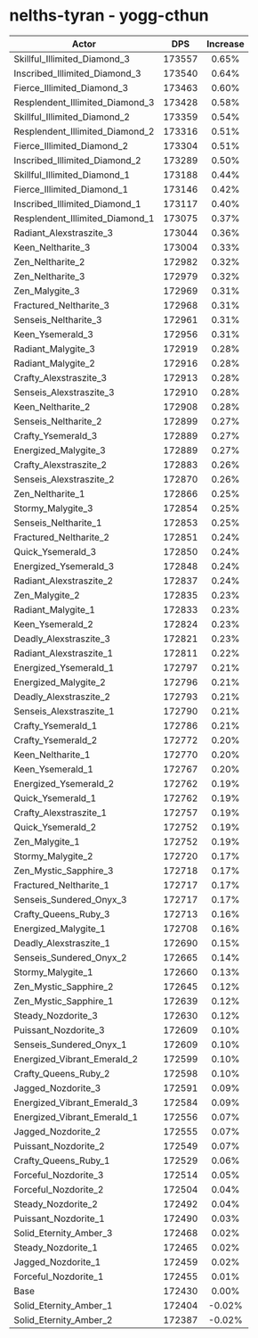 # nelths-tyran - yogg-cthun
| Actor | DPS | Increase |
|---|:---:|:---:|
|Skillful_Illimited_Diamond_3|173557|0.65%|
|Inscribed_Illimited_Diamond_3|173540|0.64%|
|Fierce_Illimited_Diamond_3|173463|0.60%|
|Resplendent_Illimited_Diamond_3|173428|0.58%|
|Skillful_Illimited_Diamond_2|173359|0.54%|
|Resplendent_Illimited_Diamond_2|173316|0.51%|
|Fierce_Illimited_Diamond_2|173304|0.51%|
|Inscribed_Illimited_Diamond_2|173289|0.50%|
|Skillful_Illimited_Diamond_1|173188|0.44%|
|Fierce_Illimited_Diamond_1|173146|0.42%|
|Inscribed_Illimited_Diamond_1|173117|0.40%|
|Resplendent_Illimited_Diamond_1|173075|0.37%|
|Radiant_Alexstraszite_3|173044|0.36%|
|Keen_Neltharite_3|173004|0.33%|
|Zen_Neltharite_2|172982|0.32%|
|Zen_Neltharite_3|172979|0.32%|
|Zen_Malygite_3|172969|0.31%|
|Fractured_Neltharite_3|172968|0.31%|
|Senseis_Neltharite_3|172961|0.31%|
|Keen_Ysemerald_3|172956|0.31%|
|Radiant_Malygite_3|172919|0.28%|
|Radiant_Malygite_2|172916|0.28%|
|Crafty_Alexstraszite_3|172913|0.28%|
|Senseis_Alexstraszite_3|172910|0.28%|
|Keen_Neltharite_2|172908|0.28%|
|Senseis_Neltharite_2|172899|0.27%|
|Crafty_Ysemerald_3|172889|0.27%|
|Energized_Malygite_3|172889|0.27%|
|Crafty_Alexstraszite_2|172883|0.26%|
|Senseis_Alexstraszite_2|172870|0.26%|
|Zen_Neltharite_1|172866|0.25%|
|Stormy_Malygite_3|172854|0.25%|
|Senseis_Neltharite_1|172853|0.25%|
|Fractured_Neltharite_2|172851|0.24%|
|Quick_Ysemerald_3|172850|0.24%|
|Energized_Ysemerald_3|172848|0.24%|
|Radiant_Alexstraszite_2|172837|0.24%|
|Zen_Malygite_2|172835|0.23%|
|Radiant_Malygite_1|172833|0.23%|
|Keen_Ysemerald_2|172824|0.23%|
|Deadly_Alexstraszite_3|172821|0.23%|
|Radiant_Alexstraszite_1|172811|0.22%|
|Energized_Ysemerald_1|172797|0.21%|
|Energized_Malygite_2|172796|0.21%|
|Deadly_Alexstraszite_2|172793|0.21%|
|Senseis_Alexstraszite_1|172790|0.21%|
|Crafty_Ysemerald_1|172786|0.21%|
|Crafty_Ysemerald_2|172772|0.20%|
|Keen_Neltharite_1|172770|0.20%|
|Keen_Ysemerald_1|172767|0.20%|
|Energized_Ysemerald_2|172762|0.19%|
|Quick_Ysemerald_1|172762|0.19%|
|Crafty_Alexstraszite_1|172757|0.19%|
|Quick_Ysemerald_2|172752|0.19%|
|Zen_Malygite_1|172752|0.19%|
|Stormy_Malygite_2|172720|0.17%|
|Zen_Mystic_Sapphire_3|172718|0.17%|
|Fractured_Neltharite_1|172717|0.17%|
|Senseis_Sundered_Onyx_3|172717|0.17%|
|Crafty_Queens_Ruby_3|172713|0.16%|
|Energized_Malygite_1|172708|0.16%|
|Deadly_Alexstraszite_1|172690|0.15%|
|Senseis_Sundered_Onyx_2|172665|0.14%|
|Stormy_Malygite_1|172660|0.13%|
|Zen_Mystic_Sapphire_2|172645|0.12%|
|Zen_Mystic_Sapphire_1|172639|0.12%|
|Steady_Nozdorite_3|172630|0.12%|
|Puissant_Nozdorite_3|172609|0.10%|
|Senseis_Sundered_Onyx_1|172609|0.10%|
|Energized_Vibrant_Emerald_2|172599|0.10%|
|Crafty_Queens_Ruby_2|172598|0.10%|
|Jagged_Nozdorite_3|172591|0.09%|
|Energized_Vibrant_Emerald_3|172584|0.09%|
|Energized_Vibrant_Emerald_1|172556|0.07%|
|Jagged_Nozdorite_2|172555|0.07%|
|Puissant_Nozdorite_2|172549|0.07%|
|Crafty_Queens_Ruby_1|172529|0.06%|
|Forceful_Nozdorite_3|172514|0.05%|
|Forceful_Nozdorite_2|172504|0.04%|
|Steady_Nozdorite_2|172492|0.04%|
|Puissant_Nozdorite_1|172490|0.03%|
|Solid_Eternity_Amber_3|172468|0.02%|
|Steady_Nozdorite_1|172465|0.02%|
|Jagged_Nozdorite_1|172459|0.02%|
|Forceful_Nozdorite_1|172455|0.01%|
|Base|172430|0.00%|
|Solid_Eternity_Amber_1|172404|-0.02%|
|Solid_Eternity_Amber_2|172387|-0.02%|
